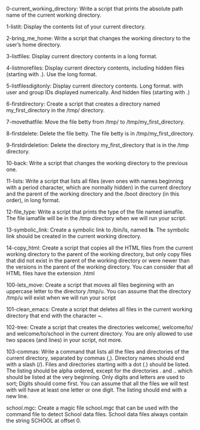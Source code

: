 0-current_working_directory:  Write a script that prints the absolute path name of the current working directory.

1-listit: Display the contents  list of your current directory.

2-bring_me_home:  Write a script that changes the working directory to the user’s home directory.

3-listfiles:  Display current directory contents in a long format.

4-listmorefiles:  Display current directory contents, including hidden files (starting with .). Use the long format.

5-listfilesdigitonly:  Display current directory contents. Long format. with user and group IDs displayed numerically. And hidden files (starting with .)
	
6-firstdirectory:  Create a script that creates a directory named my_first_directory in the /tmp/ directory.

7-movethatfile:  Move the file betty from /tmp/ to /tmp/my_first_directory.

8-firstdelete:  Delete the file betty. The file betty is in /tmp/my_first_directory.

9-firstdirdeletion:  Delete the directory my_first_directory that is in the /tmp directory.

10-back:  Write a script that changes the working directory to the previous one.

11-lists:  Write a script that lists all files (even ones with names beginning with a period character, which are normally hidden) in the current directory and the parent of the working directory and the /boot directory (in this order), in long format.

12-file_type:  Write a script that prints the type of the file named iamafile. The file iamafile will be in the /tmp directory when we will run your script.

13-symbolic_link:  Create a symbolic link to /bin/ls, named __ls__. The symbolic link should be created in the current working directory. 

14-copy_html:  Create a script that copies all the HTML files from the current working directory to the parent of the working directory, but only copy files that did not exist in the parent of the working directory or were newer than the versions in the parent of the working directory.
You can consider that all HTML files have the extension .html

100-lets_move:  Create a script that moves all files beginning with an uppercase letter to the directory /tmp/u. You can assume that the directory /tmp/u will exist when we will run your script

101-clean_emacs:  Create a script that deletes all files in the current working directory that end with the character ~.

102-tree:  Create a script that creates the directories welcome/, welcome/to/ and welcome/to/school in the current directory. You are only allowed to use two spaces (and lines) in your script, not more.
	
103-commas:  Write a command that lists all the files and directories of the current directory, separated by commas (,). Directory names should end with a slash (/). Files and directories starting with a dot (.) should be listed. The listing should be alpha ordered, except for the directories . and .. which should be listed at the very beginning. Only digits and letters are used to sort; Digits should come first. You can assume that all the files we will test with will have at least one letter or one digit. The listing should end with a new line.

school.mgc:  Create a magic file school.mgc that can be used with the command file to detect School data files. School data files always contain the string SCHOOL at offset 0.

